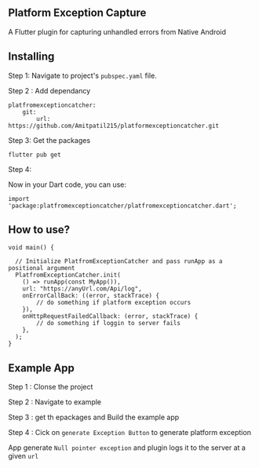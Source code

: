 ## Platform Exception Capture
A Flutter plugin for capturing unhandled errors from Native Android


## Installing
Step 1:
Navigate to project's `pubspec.yaml` file.

Step 2 : Add dependancy
```
platfromexceptioncatcher:
    git:
        url: https://github.com/Amitpatil215/platformexceptioncatcher.git
```

Step 3:
Get the packages
```
flutter pub get
```

Step 4:

Now in your Dart code, you can use:

```
import 'package:platfromexceptioncatcher/platfromexceptioncatcher.dart';
```

## How to use?

```
void main() {

  // Initialize PlatfromExceptionCatcher and pass runApp as a positional argument  
  PlatfromExceptionCatcher.init(
    () => runApp(const MyApp()),
    url: "https://anyUrl.com/Api/log",
    onErrorCallBack: ((error, stackTrace) {
        // do something if platform exception occurs
    }),
    onHttpRequestFailedCallback: (error, stackTrace) {
        // do something if loggin to server fails
    },
  );
}
```

## Example App

Step 1 : Clonse the project

Step 2 : Navigate to example

Step 3 : get th epackages and Build the example app

Step 4 : Cick on ```generate Exception Button``` to generate platform exception

App generate ```Null pointer exception``` and plugin logs it to the server at a given `url`
